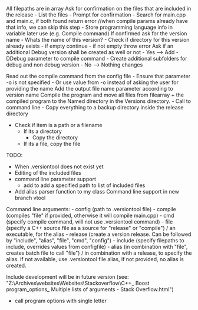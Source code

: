 All filepaths are in array
Ask for confirmation on the files that are included in the release
    - List the files
    - Prompt for confirmation
    - Search for main.cpp and main.c, if both found return error //when compile params already have that info, we can skip this step
    - Store programming language info in variable later use (e.g. Compile command) 
If confirmed ask for the version name
    - Whats the name of this version?
    - Check if directory for this version already exists
        - if empty continue
        - if not empty throw error
Ask if an additional Debug version shall be created as well or not
    - Yes --> Add -DDebug parameter to compile command
        - Create additional subfolders for debug and non debug version
    - No --> Nothing changes
    
Read out the compile command from the config file
    - Ensure that parameter -o is not specified
    - Or use value from -o instead of asking the user for providing the name
Add the output file name parameter according to version name
Compile the program and move all files from filearray + the compiled program to the Named directory in the Versions directory.
    - Call to command line
    - 
Copy everything to a backup directory inside the release directory
- Check if item is a path or a filename
    - If its a directory
        - Copy the directory
    - If its a file, copy the file


TODO:
- When .versiontool does not exist yet
- Editing of the included files
- command line parameter support
    - add to add a specified path to list of included files
- Add alias parser function to my class
Command line support in new branch
vtool


Command line arguments:
    - config (path to .versiontool file)
    - compile (compiles "file" if provided, otherwise it will compile main.cpp)
    - cmd (specify compile command, will not use .versiontool command)
    - file (specify a C++ source file as a source for "release" or "compile") / an executable, for the alias
    - release (create a version release. Can be followed by "include", "alias", "file", "cmd", "config")
    - include (specify filepaths to include, overrides values from configfile)
    - alias (in combination with "file", creates batch file to call "file") / in combination with a release, to specify the alias. If not available, use .versiontool file alias, if not provided, no alias is created.

Include development will be in future version (see: "Z:\Archives\websites\Websites\Stackoverflow\C++_ Boost program_options_ Multiple lists of arguments - Stack Overflow.html")

- call program options with single letter